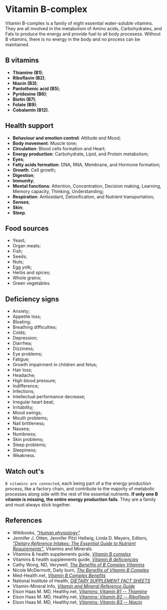 # Vitamin B-complex
Vitamin B-complex is a family of eight essential water-soluble vitamins. They are all involved in the metabolism of Amino acids, Carbohydrates, and Fats to produce the energy and provide fuel to all body procesess. Without B vitamins, there is no energy in the body and no process can be maintained.

## B vitamins
- __Thiamine (B1)__;
- __Riboflavin (B2)__;
- __Niacin (B3)__;
- __Pantothenic acid (B5)__;
- __Pyridoxine (B6)__;
- __Biotin (B7)__;
- __Folate (B9)__;
- __Cobalamin (B12)__.

## Health support
- __Behaviour and emotion control__: Attitude and Mood;
- __Body movement__: Muscle tone;
- __Circulation__: Blood cells formation and Heart;
- __Energy production__: Carbohydrate, Lipid, and Protein metabolism;
- __Eyes__;
- __Fatty acids formation__: DNA, RNA, Membrane, and Hormone formation;
- __Growth__: Cell growth;
- __Digestion__;
- __Immunity__;
- __Mental functions__: Attention, Concentration, Decision making, Learning, Memory capacity, Thinking, Understanding;
- __Respiration__: Antioxidant, Detoxification, and Nutrient transportation;
- __Senses__;
- __Skin__;
- __Sleep__.

## Food sources
- Yeast;
- Organ meats;
- Fish;
- Seeds;
- Nuts;
- Egg yolk;
- Herbs and spices;
- Whole grains;
- Green vegetables.

## Deficiency signs
- Anxiety;
- Appetite loss;
- Bloating;
- Breathing difficulties;
- Colds;
- Depression;
- Diarrhea;
- Dizziness;
- Eye problems;
- Fatigue;
- Growth impairment in children and fetus;
- Hair loss;
- Headache;
- High blood pressure;
- Indifference;
- Infections;
- Intellectual performance decrease;
- Irregular heart beat;
- Irritability;
- Mood swings;
- Mouth problems;
- Nail brittleness;
- Nausea;
- Numbness;
- Skin problems;
- Sleep problems;
- Sleepiness;
- Weakness.

## Watch out's
`B vitamins are connected`, each being part of a the energy production process, like a factory chain, and contribute to the majority of metabolic processes along side with the rest of the essential nutrients. __If only one B vitamin is missing, the entire energy production fails__. They are a family and must always stick together.

## References
- Wikibooks, [_"Human physiology"_](https://en.Wikibooks.org/wiki/Human_Physiology/Nutrition#Vitamins)
- Jennifer J. Otten, Jennifer Pitzi Hellwig, Linda D. Meyers, Editors, [_"Dietary Reference Intakes: The Essential Guide to Nutrient Requirements"_](https://www.amazon.com/Dietary-Reference-Intakes-Essential-Requirements/dp/0309157420), Vitamins and Minerals
- Vitamins & health supplements guide, [_Vitamin B complex_](http://www.vitamins-supplements.org/vitamin-B.php)
- Vitamins & health supplements guide, [_Vitamin B deficiencies_](http://www.vitamins-supplements.org/vitamin-B-deficiency.php)
- Cathy Wong, ND, Verywell, [_The Benefits of B Complex Vitamins_](https://www.verywell.com/b-complex-vitamins-89411)
- Nicole McDermott, Daily burn, [_The Benefits of Vitamin B Complex_](http://dailyburn.com/life/health/benefits-vitamin-b-complex/)
- Med-Health.net, [_Vitamin B Complex Benefits_](http://www.med-health.net/B-Complex-Benefits.html)
- National Institute of Health, [_DIETARY SUPPLEMENT FACT SHEETS_](https://ods.od.nih.gov/factsheets/list-all/)
- Vitamin-Mineral Info, [_Vitamin and Mineral Reference Guide_](http://www.vitamin-mineral-info.com/)
- Elson Haas M. MD, Healthy.net, [_Vitamins: Vitamin B1 -- Thiamine_](http://www.healthy.net/Health/Article/Vitamin_B1_Thiamine/1922/2)
- Elson Haas M. MD, Healthy.net, [_Vitamins: Vitamin B2 -- Riboflavin_](http://www.healthy.net/Health/Article/Vitamin_B2_Riboflavin/1927)
- Elson Haas M. MD, Healthy.net, [_Vitamins: Vitamin B3 -- Niacin_](http://www.healthy.net/Health/Article/Vitamin_B3_Niacin/2125/4)